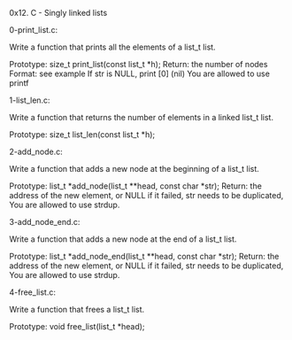 0x12. C - Singly linked lists

0-print_list.c:

Write a function that prints all the elements of a list_t list.

Prototype: size_t print_list(const list_t *h);
Return: the number of nodes
Format: see example
If str is NULL, print [0] (nil)
You are allowed to use printf

1-list_len.c:

Write a function that returns the number of elements in a linked list_t list.

Prototype: size_t list_len(const list_t *h);

2-add_node.c:

Write a function that adds a new node at the beginning of a list_t list.

Prototype: list_t *add_node(list_t **head, const char *str);
Return: the address of the new element, or NULL if it failed,
str needs to be duplicated,
You are allowed to use strdup.

3-add_node_end.c:

Write a function that adds a new node at the end of a list_t list.

Prototype: list_t *add_node_end(list_t **head, const char *str);
Return: the address of the new element, or NULL if it failed,
str needs to be duplicated,
You are allowed to use strdup.

4-free_list.c:

Write a function that frees a list_t list.

Prototype: void free_list(list_t *head);